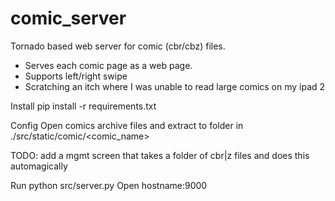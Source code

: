 # comic_server
Tornado based web server for comic (cbr/cbz) files.
- Serves each comic page as a web page.
- Supports left/right swipe
- Scratching an itch where I was unable to read large comics on my ipad 2

Install
pip install -r requirements.txt

Config
Open comics archive files and extract to folder in ./src/static/comic/<comic_name>

TODO: add a mgmt screen that takes a folder of cbr|z files and does this automagically

Run
python src/server.py
Open hostname:9000
